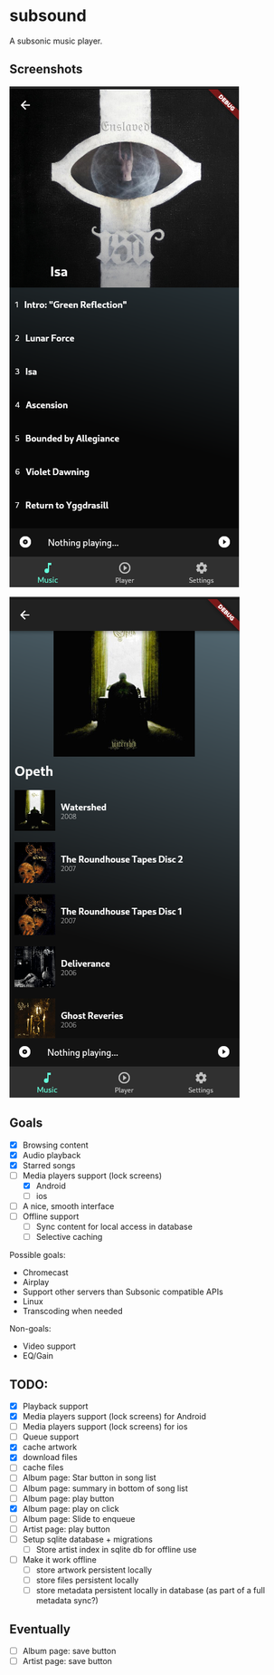# subsound

A subsonic music player.

## Screenshots

![Screenshot](screenshots/albumview.png)

![Screenshot](screenshots/artistview.png)

## Goals

- [X] Browsing content
- [X] Audio playback
- [X] Starred songs
- [ ] Media players support (lock screens)
  - [X] Android
  - [ ] ios
- [ ] A nice, smooth interface
- [ ] Offline support
  - [ ] Sync content for local access in database
  - [ ] Selective caching

Possible goals:
 - Chromecast
 - Airplay
 - Support other servers than Subsonic compatible APIs
 - Linux
 - Transcoding when needed
 
Non-goals:
 - Video support
 - EQ/Gain

## TODO:
 - [X] Playback support
 - [X] Media players support (lock screens) for Android
 - [ ] Media players support (lock screens) for ios
 - [ ] Queue support
 - [X] cache artwork
 - [X] download files
 - [ ] cache files
 - [ ] Album page: Star button in song list
 - [ ] Album page: summary in bottom of song list
 - [ ] Album page: play button
 - [X] Album page: play on click
 - [ ] Album page: Slide to enqueue
 - [ ] Artist page: play button
 - [ ] Setup sqlite database + migrations
    - [ ] Store artist index in sqlite db for offline use
 - [ ] Make it work offline
    - [ ] store artwork persistent locally
    - [ ] store files persistent locally
    - [ ] store metadata persistent locally in database (as part of a full metadata sync?)

## Eventually
 - [ ] Album page: save button
 - [ ] Artist page: save button